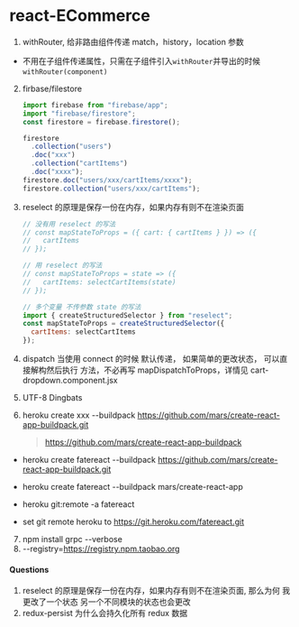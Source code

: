 # react-ECommerce

1. withRouter, 给非路由组件传递 match，history，location 参数

- 不用在子组件传递属性，只需在子组件引入`withRouter`并导出的时候 `withRouter(component)`

2. firbase/filestore

   ```javascript
   import firebase from "firebase/app";
   import "firebase/firestore";
   const firestore = firebase.firestore();

   firestore
     .collection("users")
     .doc("xxx")
     .collection("cartItems")
     .doc("xxxx");
   firestore.doc("users/xxx/cartItems/xxxx");
   firestore.collection("users/xxx/cartItems");
   ```

3. reselect 的原理是保存一份在内存，如果内存有则不在渲染页面

   ```javascript
   // 没有用 reselect 的写法
   // const mapStateToProps = ({ cart: { cartItems } }) => ({
   //   cartItems
   // });

   // 用 reselect 的写法
   // const mapStateToProps = state => ({
   //   cartItems: selectCartItems(state)
   // });

   // 多个变量 不传参数 state 的写法
   import { createStructuredSelector } from "reselect";
   const mapStateToProps = createStructuredSelector({
     cartItems: selectCartItems
   });
   ```

4. dispatch 当使用 connect 的时候 默认传递， 如果简单的更改状态， 可以直接解构然后执行 方法，不必再写 mapDispatchToProps，详情见 cart-dropdown.component.jsx

5. UTF-8 Dingbats
6. heroku create xxx --buildpack https://github.com/mars/create-react-app-buildpack.git
   > https://github.com/mars/create-react-app-buildpack

- heroku create fatereact --buildpack https://github.com/mars/create-react-app-buildpack.git
- heroku create fatereact --buildpack mars/create-react-app

- heroku git:remote -a fatereact
- set git remote heroku to https://git.heroku.com/fatereact.git

7. npm install grpc --verbose
8. --registry=https://registry.npm.taobao.org

#### Questions

1. reselect 的原理是保存一份在内存，如果内存有则不在渲染页面, 那么为何 我更改了一个状态 另一个不同模块的状态也会更改
2. redux-persist 为什么会持久化所有 redux 数据
